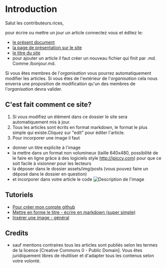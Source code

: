 # Introduction

Salut les contributeurs.rices,

pour écrire ou mettre un jour un article connectez vous et éditez le: 
* [le présent document](https://github.com/anticiper/anticiper.github.io/blob/master/README.md)
* [la page de présentation sur le site](https://github.com/anticiper/anticiper.github.io/blob/master/index.md)
* [le titre du site](https://github.com/anticiper/anticiper.github.io/blob/master/_config.yml)
* pour ajouter un article il faut créer un nouveau fichier qui finit par .md. Comme /bonjour.md.

Si vous êtes membres de l'*organisation* vous pourrez automatiquement modifier les articles. 
Si vous êtes de l'extérieur de l'*organisation* cela nous enverra une proposition de modification qu'un des membres de l'*organisation* devra valider.

## C'est fait comment ce site? 

1. Si vous modifiez un élément dans ce dossier le site sera automatiquement mis à jour.
2. Tous les articles sont écrits en format markdown, le format le plus simple qui existe.Cliquez sur "edit" pour éditer l'article.
3. Pour incorporer une image il faut 
 * donner un titre explicite à l'image
 * la mettre dans un format non volumineux (taille 640x480, possibilité de le faire en ligne grâce à des logiciels style http://ipiccy.com) pour que ce soit facile à visionner pour les lecteurs
 * la déposer dans le dossier assets/img/posts (vous pouvez faire un déposé dans le dossier en question)
 * et incorporer dans votre article le code ![Description de l'image](../assets/img/posts/nomdufichier.jpg)
 
## Tutoriels

* [Pour créer mon compte github](http://www.multibao.org/#multibao/documentation/blob/master/fiches/creer_compte.md)
* [Mettre en forme le titre - écrire en markdown (super simple)](http://www.multibao.org/#multibao/documentation/blob/master/fiches/mise_forme_texte.md)
* [Insérer une image - général](http://www.multibao.org/#multibao/documentation/blob/master/fiches/inserer_image.md)

## Credits

* sauf mentions contraires tous les articles sont publiés selon les termes de la licence [Creative Commons 0 - Public Domain]. Vous êtes juridiquement libres de réutiliser et d'adapter tous les contenus selon votre volonté.



